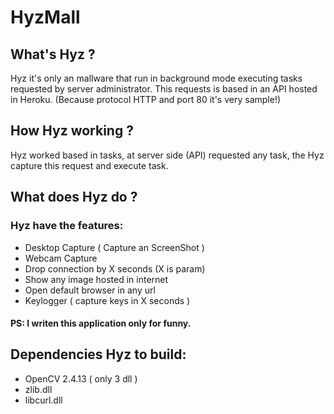 #  HyzMall


## What's Hyz ?

Hyz it's only an mallware that run in background mode executing tasks requested by server administrator.
This requests is based in an API hosted in Heroku. (Because protocol HTTP and port 80 it's very sample!)

## How Hyz working ?

Hyz worked based in tasks, at server side (API) requested any task, the Hyz capture this request and execute task.

## What does Hyz do ?

### Hyz have the features:
- Desktop Capture ( Capture an ScreenShot )
- Webcam Capture
- Drop connection by X seconds (X is param)
- Show any image hosted in internet
- Open default browser in any url
- Keylogger ( capture keys in X seconds )


#### PS: I writen this application only for funny.

## Dependencies  Hyz to build: 

- OpenCV 2.4.13 ( only 3 dll )
- zlib.dll
- libcurl.dll
